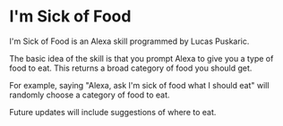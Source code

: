 # I'm Sick of Food

I'm Sick of Food is an Alexa skill programmed by Lucas Puskaric.

The basic idea of the skill is that you prompt Alexa to give you a type of food to eat. This returns a broad category of food you should get.

For example, saying "Alexa, ask I'm sick of food what I should eat" will randomly choose a category of food to eat.

Future updates will include suggestions of where to eat. 
